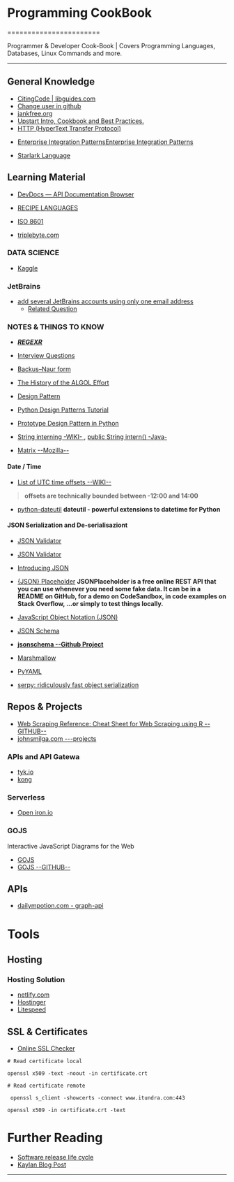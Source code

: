 # Programming CookBook
=======================

Programmer & Developer Cook-Book | Covers Programming Languages, Databases, Linux Commands and more. 


-----------------------------------------------------------------------------------------------------

## General Knowledge

- [CitingCode | libguides.com](https://uark.libguides.com/CSCE/CitingCode)
- [Change user in github](https://stackoverflow.com/a/62149990/13903942)
- [jankfree.org](http://jankfree.org)
- [Upstart Intro, Cookbook and Best Practices.](https://upstart.ubuntu.com/cookbook/#environment-variables)
- [HTTP (HyperText Transfer Protocol)](https://www3.ntu.edu.sg/home/ehchua/programming/webprogramming/HTTP_Basics.html)
* [Enterprise Integration PatternsEnterprise Integration Patterns](https://www.enterpriseintegrationpatterns.com/)

* [Starlark Language](https://bazel.build/rules/language)

## Learning Material

- [DevDocs — API Documentation Browser](https://github.com/freeCodeCamp/devdocs)
- [RECIPE LANGUAGES](https://code.activestate.com/recipes/langs/)
- [ISO 8601](https://en.wikipedia.org/wiki/ISO_8601)

- [triplebyte.com](https://triplebyte.com/)

### DATA SCIENCE

- [Kaggle](https://www.kaggle.com/)

### JetBrains

* [add  several JetBrains accounts using only one email address](https://account.jetbrains.com/profile-details/linked-emails.)
    * [Related Question](https://intellij-support.jetbrains.com/hc/en-us/community/posts/4519198498578-Multiple-Jetbrains-Accounts-One-Computer)


### NOTES & THINGS TO KNOW

- ***[REGEXR](https://regexr.com/)***
- [Interview Questions](./Software%20Architecture/interview_questions.md)

- [Backus–Naur form](https://en.wikipedia.org/wiki/Backus–Naur_form)
- [The History of the ALGOL Effort](https://heerdebeer.org/ALGOL/The_History_of_ALGOL.pdf)
- [Design Pattern](https://refactoring.guru/design-patterns)
- [Python Design Patterns Tutorial](https://www.tutorialspoint.com/python_design_patterns/index.htm)
- [Prototype Design Pattern in Python](https://medium.com/design-patterns-in-python/prototype-design-pattern-in-python-45f8d3f15583)
- [String interning -WIKI- ](https://en.wikipedia.org/wiki/String_interning), [public String intern() -Java-](https://docs.oracle.com/javase/7/docs/api/java/lang/String.html#intern%28%29)
- [Matrix --Mozilla--](https://wiki.mozilla.org/Matrix#New_to_Matrix.2C_new_to_Mozilla.3F)



#### Date / Time

- [List of UTC time offsets --WIKI--](https://en.wikipedia.org/wiki/List_of_UTC_time_offsets)
> **offsets are technically bounded between -12:00 and 14:00**

- [python-dateutil](https://pypi.org/project/python-dateutil/)
**dateutil - powerful extensions to datetime for Python**

#### JSON Serialization and De-serialisaziont

- [JSON Validator](https://jslint.com/)
- [JSON Validator](https://jsonformatter.curiousconcept.com/#)
- [Introducing JSON](https://www.json.org/json-en.html)
- [{JSON} Placeholder](https://jsonplaceholder.typicode.com/)
**JSONPlaceholder is a free online REST API that you can use whenever you need some fake data. It can be in a README on GitHub, for a demo on CodeSandbox, in code examples on Stack Overflow, ...or simply to test things locally.**


- [JavaScript Object Notation (JSON)](https://tools.ietf.org/html/rfc4627)
- [JSON Schema](https://json-schema.org/)
- **[jsonschema --Github Project](https://github.com/Julian/jsonschema)**

- [Marshmallow](https://marshmallow.readthedocs.io/en/3.0/)
- [PyYAML](https://pyyaml.org/wiki/PyYAMLDocumentation)
- [serpy: ridiculously fast object serialization](https://serpy.readthedocs.io/en/latest/)



## Repos & Projects

- [Web Scraping Reference: Cheat Sheet for Web Scraping using R --GITHUB--](https://github.com/ChaitanyaBaweja/r-web-scraping-cheat-sheet)
- [johnsmilga.com ---projects](https://www.johnsmilga.com/projects)

### APIs and API Gatewa

- [tyk.io](https://tyk.io)
- [kong](https://konghq.com)


### Serverless

- [Open iron.io](https://open.iron.io)

### GOJS

Interactive JavaScript Diagrams for the Web

- [GOJS](https://gojs.net/latest/index.html)
- [GOJS --GITHUB--](https://github.com/NorthwoodsSoftware/GoJS)


APIs 
----

* [dailympotion.com - graph-api](https://developers.dailymotion.com/api/#graph-api)


Tools
=====


Hosting
-------

### Hosting Solution

- [netlify.com](https://www.netlify.com)
- [Hostinger](https://www.hostinger.co.uk)
- [Litespeed](https://www.litespeedtech.com)


SSL & Certificates
------------------

- [Online SSL Checker](https://www.ssllabs.com/ssltest/)

```
# Read certificate local

openssl x509 -text -noout -in certificate.crt 

# Read certificate remote

 openssl s_client -showcerts -connect www.itundra.com:443

openssl x509 -in certificate.crt -text
```

Further Reading
===============

* [Software release life cycle](https://en.wikipedia.org/wiki/Software_release_life_cycle)
* [Kaylan Blog Post](https://kalyanchakravarthy.net/?p=413)

-----------------------------------------------------------------------------------------------------
